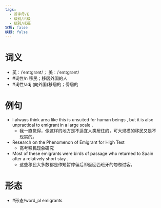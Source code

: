 ```yaml
---
tags:
  - 首字母/E
  - 级别/六级
  - 级别/托福
掌握: false
模糊: false
---
```

# 词义
- 英：/ˈemɪɡrənt/； 美：/ˈemɪɡrənt/
- #词性/n  移民；移居外国的人
- #词性/adj  (向外国)移居的；侨居的
# 例句
- I always think area like this is unsuited for human beings , but it is also unpractical to emigrant in a large scale .
	- 我一直觉得，像这样的地方是不适宜人类居住的，可大规模的移民又是不现实的。
- Research on the Phenomenon of Emigrant for High Test
	- 高考移民现象研究
- Most of these emigrants were birds of passage who returned to Spain after a relatively short stay .
	- 这些移民大多数都是作短暂停留后即返回西班牙的匆匆过客。
# 形态
- #形态/word_pl emigrants

